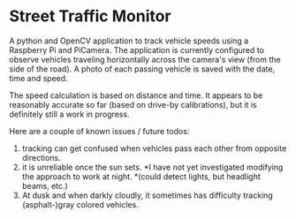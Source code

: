 # Street Traffic Monitor #

A python and OpenCV application to track vehicle speeds using a Raspberry Pi and PiCamera.
The application is currently configured to observe vehicles traveling horizontally across the camera's view (from the side of the road). A photo of each passing vehicle is saved with the date, time and speed.

The speed calculation is based on distance and time. It appears to be reasonably accurate so far (based on drive-by calibrations), but it is definitely still a work in progress. 

Here are a couple of known issues / future todos:

1) tracking can get confused when vehicles pass each other from opposite directions.
2) it is unreliable once the sun sets. 
*I have not yet investigated modifying the approach to work at night. 
*(could detect lights, but headlight beams, etc.)
3) At dusk and when darkly cloudly, it sometimes has difficulty tracking (asphalt-)gray colored vehicles.
